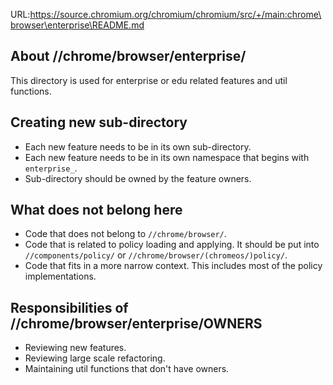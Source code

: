 URL:https://source.chromium.org/chromium/chromium/src/+/main:chrome\browser\enterprise\README.md
## About //chrome/browser/enterprise/

This directory is used for enterprise or edu related features and util
functions.

## Creating new sub-directory
  * Each new feature needs to be in its own sub-directory.
  * Each new feature needs to be in its own namespace that begins with
    `enterprise_`.
  * Sub-directory should be owned by the feature owners.

## What does not belong here
  * Code that does not belong to `//chrome/browser/`.
  * Code that is related to policy loading and applying. It should be put into
    `//components/policy/` or `//chrome/browser/(chromeos/)policy/`.
  * Code that fits in a more narrow context. This includes most of the policy
    implementations.

## Responsibilities of //chrome/browser/enterprise/OWNERS
  * Reviewing new features.
  * Reviewing large scale refactoring.
  * Maintaining util functions that don't have owners.
